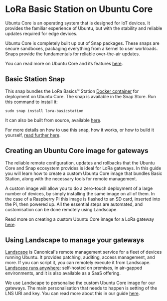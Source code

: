 # LoRa Basic Station on Ubuntu Core

Ubuntu Core is an operating system that is designed for IoT devices.
It provides the familiar experience of Ubuntu, but with the stability and reliable updates required for edge devices.

Ubuntu Core is completely built up out of Snap packages.
These snaps are secure sandboxes, packaging everything from a kernel to user workloads.
Snaps provide the fundamentals for reliable over-the-air updates.

You can read more on Ubuntu Core and its features [here](https://ubuntu.com/core).

## Basic Station Snap

This snap bundles the LoRa Basics™ Station [Docker container](https://github.com/xoseperez/basicstation-docker) for deployment on Ubuntu Core.
The snap is available in the Snap Store. 
Run this command to install it:

```
sudo snap install lora-basicstation
```

It can also be built from source, available [here](companion-snap-compose).

For more details on how to use this snap, how it works, or how to build it yourself, [read further here](companion-snap-compose/README.md).

## Creating an Ubuntu Core image for gateways

The reliable remote configuration, updates and rollbacks that the Ubuntu Core and Snap ecosystem provides is ideal for LoRa gateways.
In this guide you will learn how to create a custom Ubuntu Core image that bundles Basic Station,
along with the necessary tools for remote management.

A custom image will allow you to do a zero-touch deployment of a large number of devices, by simply installing the same image on all of them.
In the case of a Raspberry Pi this image is flashed to an SD card, inserted into the Pi, then powered up.
All the essential steps are automated, and customisation can be done remotely using Landscape.

Read more on creating a custom Ubuntu Core image for a LoRa gateway [here](ubuntu-core-image/README.md).

## Using Landscape to manage your gateways

[Landscape](https://ubuntu.com/landscape) is Canonical's remote management service for a fleet of devices running Ubuntu. It provides patching, auditing, access management, and more.
If you can script it, you can remotely execute it from Landscape.
[Landscape runs anywhere](https://ubuntu.com/landscape/pricing): self-hosted on premises, in air-gapped environments, and it is also available as a SaaS offering.

We use Landscape to personalise the custom Ubuntu Core image for our gateways.
The main personalisation that needs to happen is setting of the LNS URI and key.
You can read more about this in our guide [here](landscape/README.md).
